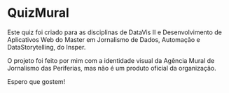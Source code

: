 # QuizMural

Este quiz foi criado para as disciplinas de DataVis II e Desenvolvimento de Aplicativos Web do Master em Jornalismo de Dados, Automação e DataStorytelling, do Insper. 

O projeto foi feito por mim com a identidade visual da Agência Mural de Jornalismo das Periferias, mas não é um produto oficial da organização. 

Espero que gostem!
